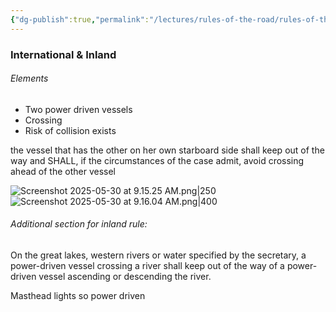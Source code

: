 ```yaml
---
{"dg-publish":true,"permalink":"/lectures/rules-of-the-road/rules-of-the-road-index/rule-15-crossing-situation/","created":"2025-05-27T09:37:50.669-04:00","updated":"2025-05-30T11:16:14.685-04:00"}
---
```


### International & Inland

###### Elements
- Two power driven vessels
- Crossing
- Risk of collision exists

the vessel that has the other on her own starboard side shall keep out of the way and SHALL, if the circumstances of the case admit, avoid crossing ahead of the other vessel

![Screenshot 2025-05-30 at 9.15.25 AM.png|250](/img/user/attachments/Screenshot%202025-05-30%20at%209.15.25%20AM.png)![Screenshot 2025-05-30 at 9.16.04 AM.png|400](/img/user/attachments/Screenshot%202025-05-30%20at%209.16.04%20AM.png)

###### Additional section for inland rule:
On the great lakes, western rivers or water specified by the secretary, a power-driven vessel crossing a river shall keep out of the way of a power-driven vessel ascending or descending the river.

Masthead lights so power driven